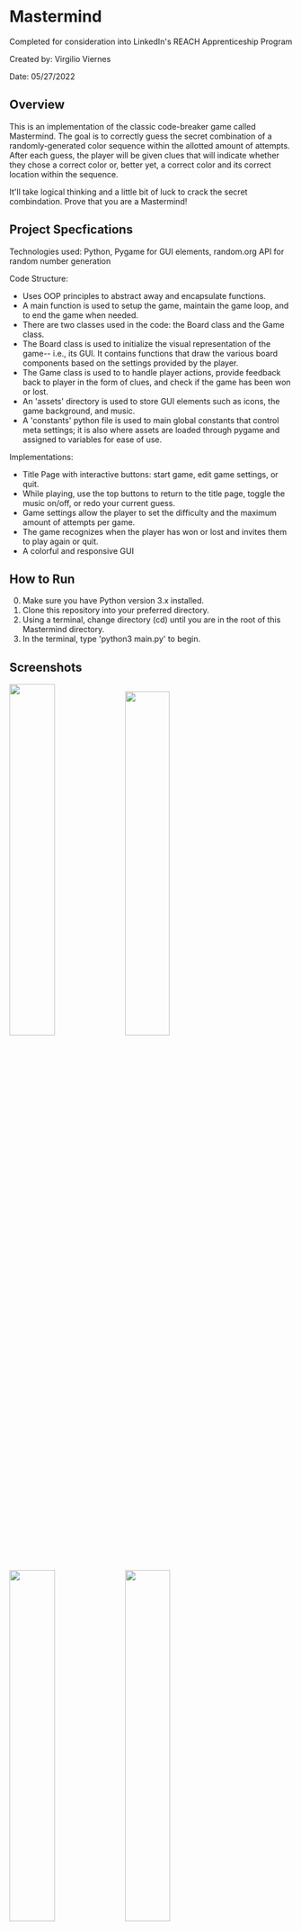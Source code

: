 # Mastermind
Completed for consideration into LinkedIn's REACH Apprenticeship Program

Created by: Virgilio Viernes

Date: 05/27/2022



## Overview
This is an implementation of the classic code-breaker game called Mastermind. The goal is to correctly guess the secret combination 
of a randomly-generated color sequence within the allotted amount of attempts. After each guess, the player will be given clues that 
will indicate whether they chose a correct color or, better yet, a correct color and its correct location within the sequence. 

It'll take logical thinking and a little bit of luck to crack the secret combindation. Prove that you are a Mastermind!


## Project Specfications
Technologies used: Python, Pygame for GUI elements, random.org API for random number generation

Code Structure:
* Uses OOP principles to abstract away and encapsulate functions.
* A main function is used to setup the game, maintain the game loop, and to end the game when needed.
* There are two classes used in the code: the Board class and the Game class.
* The Board class is used to initialize the visual representation of the game-- i.e., its GUI. It contains
  functions that draw the various board components based on the settings provided by the player.
* The Game class is used to to handle player actions, provide feedback back to player in the form of clues, 
  and check if the game has been won or lost. 
* An 'assets' directory is used to store GUI elements such as icons, the game background, and music.
* A 'constants' python file is used to main global constants that control meta settings; it is also where
  assets are loaded through pygame and assigned to variables for ease of use. 

Implementations:
* Title Page with interactive buttons: start game, edit game settings, or quit.
* While playing, use the top buttons to return to the title page, toggle the music on/off, or redo your current guess.
* Game settings allow the player to set the difficulty and the maximum amount of attempts per game.
* The game recognizes when the player has won or lost and invites them to play again or quit.
* A colorful and responsive GUI


## How to Run
0. Make sure you have Python version 3.x installed.
1. Clone this repository into your preferred directory. 
2. Using a terminal, change directory (cd) until you are in the root of this Mastermind directory. 
3. In the terminal, type 'python3 main.py' to begin.


## Screenshots
<img src="https://i.ibb.co/XFK5nq6/title.png" width="40%" /> <img src="https://i.ibb.co/hMKHYWL/gamesettings.png" width="39.6%" />

<img src="https://i.ibb.co/n08n77G/board.png" width="40%" /> <img src="https://i.ibb.co/LddjWqy/components.png" width="40%" />

<img src="https://i.ibb.co/x5NMwGC/clues.png" width="40%" /> <img src="https://i.ibb.co/k4sjpS4/lose-game.png" width="40%" />

<img src="https://i.ibb.co/bKdDg8H/lose-screen.png" width="40%" /> <img src="https://i.ibb.co/Q8qpRbv/win-screen.png" width="40%" />


